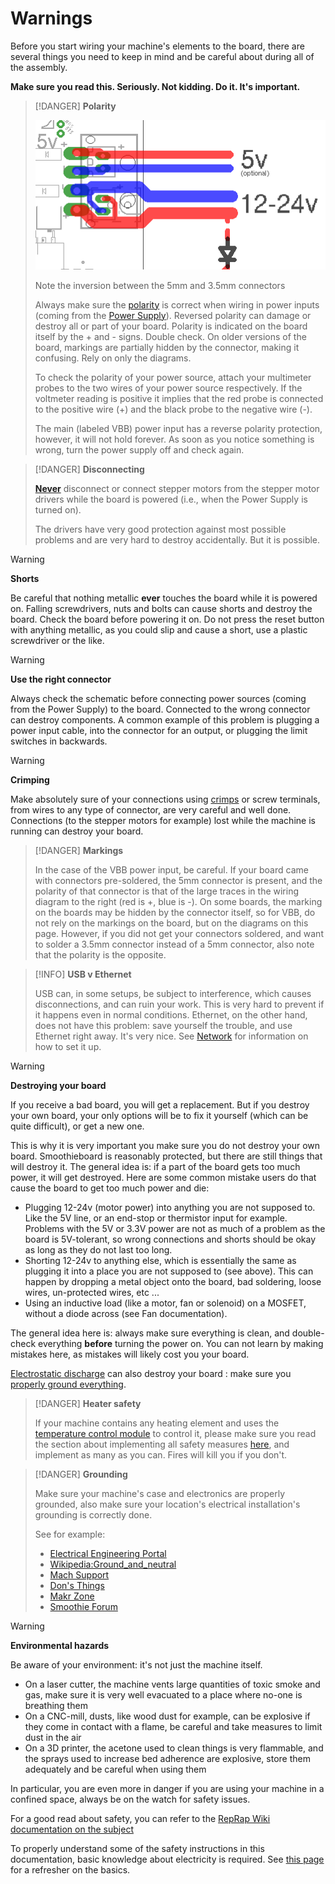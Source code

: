
# Warnings

Before you start wiring your machine's elements to the board, there are several things you need to keep in mind and be careful about during all of the assembly.

**Make sure you read this. Seriously. Not kidding. Do it. It's important.**

> [!DANGER]
> **Polarity**
> 
> ![Power connections](images/polarity.png)
> 
> Note the inversion between the 5mm and 3.5mm connectors
> 
> Always make sure the [polarity](http://en.wikipedia.org/wiki/Electrical_polarity) is correct when wiring in power inputs (coming from the [Power Supply](http://en.wikipedia.org/wiki/Power_supply_unit_%28computer%29)). Reversed polarity can damage or destroy all or part of your board. Polarity is indicated on the board itself by the + and - signs. Double check. On older versions of the board, markings are partially hidden by the connector, making it confusing. Rely on only the diagrams.
> 
> To check the polarity of your power source, attach your multimeter probes to the two wires of your power source respectively. If the voltmeter reading is positive it implies that the red probe is connected to the positive wire (+) and the black probe to the negative wire (-).
> 
> The main (labeled VBB) power input has a reverse polarity protection, however, it will not hold forever. As soon as you notice something is wrong, turn the power supply off and check again.

> [!DANGER]
> **Disconnecting**
> 
> **[Never](http://datacent.com/images/shots/burnt_chip.jpg)** disconnect or connect stepper motors from the stepper motor drivers while the board is powered (i.e., when the Power Supply is turned on). 
> 
> The drivers have very good protection against most possible problems and are very hard to destroy accidentally. But it is possible.

> [!WARNING]
> **Shorts**
> 
> Be careful that nothing metallic **ever** touches the board while it is powered on. Falling screwdrivers, nuts and bolts can cause shorts and destroy the board. 
> Check the board before powering it on.
> Do not press the reset button with anything metallic, as you could slip and cause a short, use a plastic screwdriver or the like.

> [!WARNING]
> **Use the right connector**
> 
> Always check the schematic before connecting power sources (coming from the Power Supply) to the board. Connected to the wrong connector can destroy components. A common example of this problem is plugging a power input cable, into the connector for an output, or plugging the limit switches in backwards.

> [!WARNING]
> **Crimping**
> 
> Make absolutely sure of your connections using [crimps](http://en.wikipedia.org/wiki/Crimp_connection) or screw terminals, from wires to any type of connector, are very careful and well done. Connections (to the stepper motors for example) lost while the machine is running can destroy your board.

> [!DANGER]
> **Markings**
> 
> In the case of the VBB power input, be careful. If your board came with connectors pre-soldered, the 5mm connector is present, and the polarity of that connector is that of the large traces in the wiring diagram to the right (red is +, blue is -). On some boards, the marking on the boards may be hidden by the connector itself, so for VBB, do not rely on the markings on the board, but on the diagrams on this page. However, if you did not get your connectors soldered, and want to solder a 3.5mm connector instead of a 5mm connector, also note that the polarity is the opposite.

> [!INFO]
> **USB v Ethernet**
> 
> USB can, in some setups, be subject to interference, which causes disconnections, and can ruin your work. This is very hard to prevent if it happens even in normal conditions. Ethernet, on the other hand, does not have this problem: save yourself the trouble, and use Ethernet right away. It's very nice. See [Network](network.md) for information on how to set it up.

> [!WARNING]
> **Destroying your board**
> 
> If you receive a bad board, you will get a replacement. But if you destroy your own board, your only options will be to fix it yourself (which can be quite difficult), or get a new one.
> 
> This is why it is very important you make sure you do not destroy your own board. Smoothieboard is reasonably protected, but there are still things that will destroy it. The general idea is: if a part of the board gets too much power, it will get destroyed. Here are some common mistake users do that cause the board to get too much power and die:
> 
> * Plugging 12-24v (motor power) into anything you are not supposed to. Like the 5V line, or an end-stop or thermistor input for example. Problems with the 5V or 3.3V power are not as much of a problem as the board is 5V-tolerant, so wrong connections and shorts should be okay as long as they do not last too long.
> * Shorting 12-24v to anything else, which is essentially the same as plugging it into a place you are not supposed to (see above). This can happen by dropping a metal object onto the board, bad soldering, loose wires, un-protected wires, etc ... 
> * Using an inductive load (like a motor, fan or solenoid) on a MOSFET, without a diode across (see Fan documentation).
> 
> The general idea here is: always make sure everything is clean, and double-check everything **before** turning the power on. You can not learn by making mistakes here, as mistakes will likely cost you your board.
> 
> [Electrostatic discharge](https://en.wikipedia.org/wiki/Electrostatic_discharge) can also destroy your board : make sure you [properly ground everything](http://smoothieware.org/forum/t-1381690?from=email#post-2475310).

> [!DANGER]
> **Heater safety**
> 
> If your machine contains any heating element and uses the [temperature control module](http://smoothieware.org/temperaturecontrol) to control it, please make sure you read the section about implementing all safety measures [here](http://smoothieware.org/temperaturecontrol#safety), and implement as many as you can. Fires will kill you if you don't.

> [!DANGER]
> **Grounding**
> 
> Make sure your machine's case and electronics are properly grounded, also make sure your location's electrical installation's grounding is correctly done. 
> 
> See for example:
> 
> * [Electrical Engineering Portal](http://electrical-engineering-portal.com/9-recommended-practices-for-grounding)
> * [Wikipedia:Ground_and_neutral](https://en.wikipedia.org/wiki/Ground_and_neutral)
> * [Mach Support](https://www.machsupport.com/forum/index.php?topic=9587.0)
> * [Don's Things](https://donsthings.blogspot.com/2018/09/battling-electrical-noise-in-cnc-builds.html)
> * [Makr Zone](https://makr.zone/grounding-the-machine/283/)
> * [Smoothie Forum](http://smoothieware.org/forum/t-1381690?from=email#post-2475310)

> [!WARNING]
> **Environmental hazards**
> 
> Be aware of your environment: it's not just the machine itself.
> 
> * On a laser cutter, the machine vents large quantities of toxic smoke and gas, make sure it is very well evacuated to a place where no-one is breathing them
> * On a CNC-mill, dusts, like wood dust for example, can be explosive if they come in contact with a flame, be careful and take measures to limit dust in the air
> * On a 3D printer, the acetone used to clean things is very flammable, and the sprays used to increase bed adherence are explosive, store them adequately and be careful when using them
> 
> In particular, you are even more in danger if you are using your machine in a confined space, always be on the watch for safety issues.

For a good read about safety, you can refer to the [RepRap Wiki documentation on the subject](http://reprap.org/wiki/Safety)

To properly understand some of the safety instructions in this documentation, basic knowledge about electricity is required. See [this page](http://smoothieware.org/basics#electricity) for a refresher on the basics.
